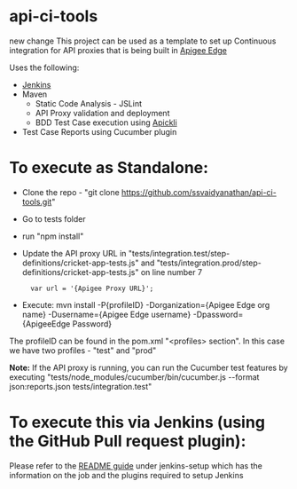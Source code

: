 # api-ci-tools
new change
This project can be used as a template to set up Continuous integration for API proxies that is being built in [Apigee Edge](https://edge.apigee.com)

Uses the following:
- [Jenkins](jenkins-ci.org)
- Maven
    - Static Code Analysis - JSLint
    - API Proxy validation and deployment
    - BDD Test Case execution using [Apickli](https://github.com/apickli/apickli)
- Test Case Reports using Cucumber plugin

# To execute as Standalone:

- Clone the repo - "git clone https://github.com/ssvaidyanathan/api-ci-tools.git"
- Go to tests folder
- run "npm install"
- Update the API proxy URL in "tests/integration.test/step-definitions/cricket-app-tests.js" and "tests/integration.prod/step-definitions/cricket-app-tests.js" on line number 7
        
        var url = '{Apigee Proxy URL}';

- Execute: mvn install -P{profileID} -Dorganization={Apigee Edge org name} -Dusername={Apigee Edge username} -Dpassword={ApigeeEdge Password}

The profileID can be found in the pom.xml "&lt;profiles&gt; section". In this case we have two profiles - "test" and "prod"

**Note:** If the API proxy is running, you can run the Cucumber test features by executing 
    "tests/node_modules/cucumber/bin/cucumber.js --format json:reports.json tests/integration.test"

# To execute this via Jenkins (using the GitHub Pull request plugin):

Please refer to the [README guide](https://github.com/ssvaidyanathan/api-ci-tools/blob/cricket-app/jenkins-setup/README.md) under jenkins-setup which has the information on the job and the plugins required to setup Jenkins
